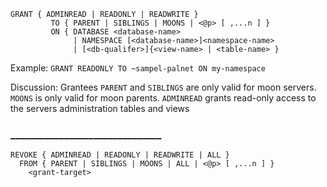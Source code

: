 ```
GRANT { ADMINREAD | READONLY | READWRITE } 
         TO { PARENT | SIBLINGS | MOONS | <@p> [ ,...n ] }
         ON { DATABASE <database-name>
              | NAMESPACE [<database-name>]<namespace-name>
              | [<db-qualifer>]{<view-name> | <table-name> }
```

Example:
`GRANT READONLY TO ~sampel-palnet ON my-namespace`

Discussion:
Grantees `PARENT` and `SIBLINGS` are only valid for moon servers. `MOONS` is only valid for moon parents.
`ADMINREAD` grants read-only access to the servers administration tables and views

### _______________________________


```
REVOKE { ADMINREAD | READONLY | READWRITE | ALL }
  FROM { PARENT | SIBLINGS | MOONS | ALL | <@p> [ ,...n ] }
    <grant-target>
```
